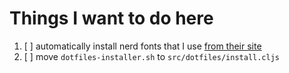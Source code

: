 # Things I want to do here

1. [ ] automatically install nerd fonts that I use
       [from their site](https://www.nerdfonts.com/font-downloads)
1. [ ] move `dotfiles-installer.sh` to `src/dotfiles/install.cljs`
